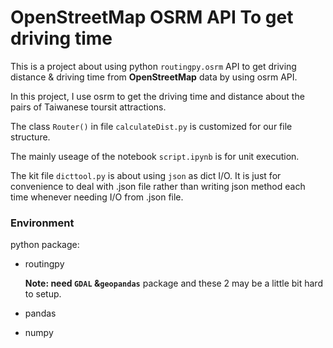 # OpenStreetMap OSRM API To get driving time

This is a project about using python ```routingpy.osrm``` API 
to get driving distance & driving time from __OpenStreetMap__ data by using osrm API.

In this project, I use osrm to get the driving time and distance about the pairs of Taiwanese toursit attractions. 

The class ```Router()``` in file ```calculateDist.py``` is customized for our file structure.

The mainly useage of the notebook ```script.ipynb``` is for unit execution.

The kit file ```dicttool.py``` is about using 
```json``` as dict I/O. It is just for convenience
to deal with .json file rather than writing json method 
each time whenever needing I/O from .json file.

### Environment
python package:
- routingpy
  
  **Note: need ```GDAL``` &```geopandas```** package and these 2 may be a little bit hard to setup.
- pandas 
- numpy 
